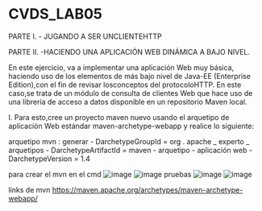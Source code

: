 # CVDS_LAB05

PARTE I. - JUGANDO A SER UNCLIENTEHTTP

PARTE II. -HACIENDO UNA APLICACIÓN WEB DINÁMICA A BAJO
NIVEL.

En este ejercicio, va a implementar una aplicación Web muy básica, haciendo uso de los elementos de más bajo nivel de Java-EE (Enterprise Edition),con el fin
de revisar losconceptos del protocoloHTTP. En este caso,se trata de un módulo de consulta de clientes Web que hace uso de una librería de acceso a datos
disponible en un repositorio Maven local.

I. Para esto,cree un proyecto maven nuevo usando el arquetipo de aplicación Web estándar maven-archetype-webapp y realice lo siguiente:

arquetipo mvn : generar - DarchetypeGroupId = org . apache _ experto _ arquetipos - DarchetypeArtifactId = maven - arquetipo - aplicación web - DarchetypeVersion = 1.4


para crear el mvn en el cmd
![image](https://user-images.githubusercontent.com/123812926/224491128-fea70863-1a12-4c7b-ac12-3df3d8748312.png)
![image](https://user-images.githubusercontent.com/123812926/224491155-7baf1902-26b1-49cb-b0a3-e7774ecffdbf.png)
pruebas
![image](https://user-images.githubusercontent.com/123812926/224491506-6cc3ff3f-9bf5-452b-8840-c9cf72411867.png)
![image](https://user-images.githubusercontent.com/123812926/224491495-8f4f08a5-b656-437b-b5f0-2a3a833dabc2.png)

links de mvn
https://maven.apache.org/archetypes/maven-archetype-webapp/
